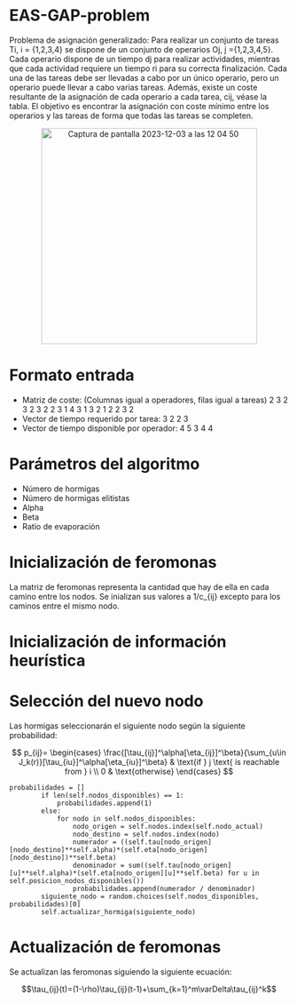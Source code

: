 # EAS-GAP-problem
Problema de asignación generalizado: Para realizar un conjunto de tareas Ti, i = {1,2,3,4} se dispone de un conjunto de operarios Oj, j ={1,2,3,4,5}. Cada operario dispone de un tiempo dj para realizar actividades, mientras que cada actividad requiere un tiempo ri para su correcta finalización. Cada una de las tareas debe ser llevadas a cabo por un único operario, pero un operario puede llevar a cabo varias tareas. Además, existe un coste resultante de la asignación de cada operario a cada tarea, cij, véase la tabla.
El objetivo es encontrar la asignación con coste mínimo entre los operarios y las tareas de forma que todas las tareas se completen.
<p align="center">
  <img width="389" alt="Captura de pantalla 2023-12-03 a las 12 04 50" src="https://github.com/Jav2000/EAS-GAP-problem/assets/92857248/97d505b2-abdb-43de-b9ac-05b570571d02">
</p>

# Formato entrada
  - Matriz de coste: (Columnas igual a operadores, filas igual a tareas)
        2 3 2 3 2
        3 2 2 3 1
        4 3 1 3 2
        1 2 2 3 2
  - Vector de tiempo requerido por tarea:
        3 2 2 3
  - Vector de tiempo disponible por operador:
        4 5 3 4 4

# Parámetros del algoritmo
  - Número de hormigas
  - Número de hormigas elitistas
  - Alpha
  - Beta
  - Ratio de evaporación

# Inicialización de feromonas
La matriz de feromonas representa la cantidad que hay de ella en cada camino entre los nodos. Se inializan sus valores a 1/c_{ij} excepto para los caminos entre el mismo nodo.

# Inicialización de información heurística

# Selección del nuevo nodo
Las hormigas seleccionarán el siguiente nodo según la siguiente probabilidad:


$$
p_{ij}=
\begin{cases}
    \frac{[\tau_{ij}]^\alpha[\eta_{ij}]^\beta}{\sum_{u\in J_k(r)}[\tau_{iu}]^\alpha[\eta_{iu}]^\beta} & \text{if } j \text{ is reachable from } i \\
    0 & \text{otherwise}
\end{cases}
$$

```
probabilidades = []
        if len(self.nodos_disponibles) == 1:
            probabilidades.append(1)
        else:
            for nodo in self.nodos_disponibles:
                nodo_origen = self.nodos.index(self.nodo_actual)
                nodo_destino = self.nodos.index(nodo)
                numerador = ((self.tau[nodo_origen][nodo_destino]**self.alpha)*(self.eta[nodo_origen][nodo_destino])**self.beta)
                denominador = sum((self.tau[nodo_origen][u]**self.alpha)*(self.eta[nodo_origen][u]**self.beta) for u in self.posicion_nodos_disponibles())
                probabilidades.append(numerador / denominador)
        siguiente_nodo = random.choices(self.nodos_disponibles, probabilidades)[0]
        self.actualizar_hormiga(siguiente_nodo)
```

# Actualización de feromonas
Se actualizan las feromonas siguiendo la siguiente ecuación: 

$$\tau_{ij}(t)=(1-\rho)\tau_{ij}(t-1)+\sum_{k=1}^m\varDelta\tau_{ij}^k$$

```

```
